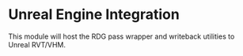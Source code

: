 # Unreal Engine Integration

This module will host the RDG pass wrapper and writeback utilities to Unreal RVT/VHM.
